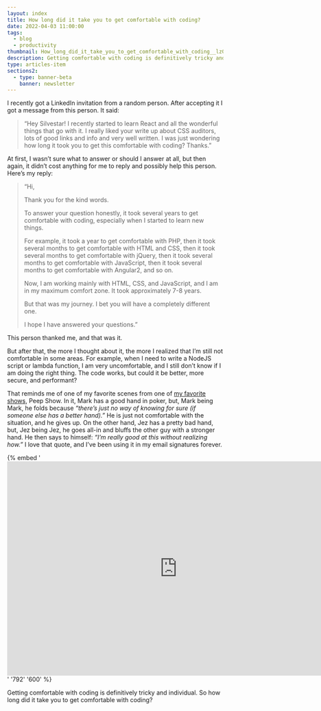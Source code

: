 ```yaml
---
layout: index
title: How long did it take you to get comfortable with coding?
date: 2022-04-03 11:00:00
tags:
  - blog
  - productivity
thumbnail: How_long_did_it_take_you_to_get_comfortable_with_coding__lz0oz3
description: Getting comfortable with coding is definitively tricky and individual. It took me several years to get comfortable with HTML, CSS, and JavaScript.
type: articles-item
sections2:
  - type: banner-beta
    banner: newsletter
---
```


I recently got a LinkedIn invitation from a random person. After accepting it I got a message from this person. It said:

> “Hey Silvestar! I recently started to learn React and all the wonderful things that go with it. I really liked your write up about CSS auditors, lots of good links and info and very well written. I was just wondering how long it took you to get this comfortable with coding? Thanks.”

At first, I wasn’t sure what to answer or should I answer at all, but then again, it didn’t cost anything for me to reply and possibly help this person. Here’s my reply:

> “Hi,
>
> Thank you for the kind words.
>
> To answer your question honestly, it took several years to get comfortable with coding, especially when I started to learn new things.
>
> For example, it took a year to get comfortable with PHP, then it took several months to get comfortable with HTML and CSS, then it took several months to get comfortable with jQuery, then it took several months to get comfortable with JavaScript, then it took several months to get comfortable with Angular2, and so on.
>
> Now, I am working mainly with HTML, CSS, and JavaScript, and I am in my maximum comfort zone. It took approximately 7-8 years.
>
> But that was my journey. I bet you will have a completely different one.
>
> I hope I have answered your questions.”

This person thanked me, and that was it.

But after that, the more I thought about it, the more I realized that I’m still not comfortable in some areas. For example, when I need to write a NodeJS script or lambda function, I am very uncomfortable, and I still don’t know if I am doing the right thing. The code works, but could it be better, more secure, and performant?

That reminds me of one of my favorite scenes from one of [my favorite shows](/favorites/tv/), Peep Show. In it, Mark has a good hand in poker, but, Mark being Mark, he folds because _“there’s just no way of knowing for sure (if someone else has a better hand).”_ He is just not comfortable with the situation, and he gives up. On the other hand, Jez has a pretty bad hand, but, Jez being Jez, he goes all-in and bluffs the other guy with a stronger hand. He then says to himself: _“I’m really good at this without realizing how.”_ I love that quote, and I’ve been using it in my email signatures forever.


{% embed '<iframe width="792" height="500" src="https://www.youtube-nocookie.com/embed/6mSleXflIq8" title="YouTube video player" frameborder="0" allow="accelerometer; autoplay; clipboard-write; encrypted-media; gyroscope; picture-in-picture" allowfullscreen loading="lazy"></iframe>' '792' '600' %}

Getting comfortable with coding is definitively tricky and individual. So how long did it take you to get comfortable with coding?
